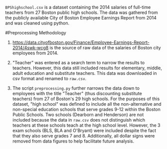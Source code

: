 `BPShighschool.csv` is a dataset containing the 2014 salaries of full-time teachers from 27 Boston public high schools. The data was gathered from the publicly available City of Boston Employee Earnings Report from 2014 and was cleaned using python.

#Preprocessing Methodology

1. https://data.cityofboston.gov/Finance/Employee-Earnings-Report-2014/4swk-wcg8
is the source of raw data of the salaries of Boston city employees from 2014.

2. "Teacher" was entered as a search term to narrow the results to teachers. However, this data still included results for elementary, middle, adult education and substitute teachers. This data was downloaded in csv format and renamed to `raw.csv`.

3. The script `preprocessing.py` further narrows the data down to employees with the title "Teacher" (thus discounting substitute teachers) from 27 of Boston's 29 high schools. For the purposes of this dataset, "high school" was defined to include all the non-alternative and non-special education schools that serve grades 9-12 within the Boston Public Schools. Two schools (Dearborn and Henderson) are not included because the data in `raw.csv` does not distinguish which teachers at these schools teach at the high school level. However, the 3 exam schools (BLS, BLA and O'Bryant) were included despite the fact that they also serve grades 7 and 8.  Additionally, all dollar signs were removed from data figures to help facilitate future analysis.





